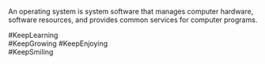 An operating system is system software that manages computer hardware, software resources, and provides common services for computer programs.

#KeepLearning  
#KeepGrowing 
#KeepEnjoying  
#KeepSmiling